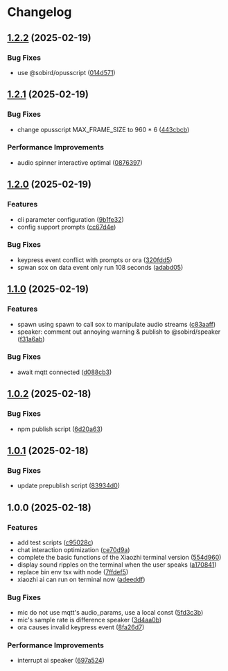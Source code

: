 # Changelog

## [1.2.2](https://github.com/sobird/xiaozhi/compare/v1.2.1...v1.2.2) (2025-02-19)


### Bug Fixes

* use @sobird/opusscript ([014d571](https://github.com/sobird/xiaozhi/commit/014d57189d3890111535f870aae569be60ab77b1))

## [1.2.1](https://github.com/sobird/xiaozhi/compare/v1.2.0...v1.2.1) (2025-02-19)


### Bug Fixes

* change opusscript MAX_FRAME_SIZE to 960 * 6 ([443cbcb](https://github.com/sobird/xiaozhi/commit/443cbcbda97ebea58d3030b4a019983fe79fecdf))


### Performance Improvements

* audio spinner interactive optimal ([0876397](https://github.com/sobird/xiaozhi/commit/0876397d9a91cd85565b9b8ea3a42a0798548696))

## [1.2.0](https://github.com/sobird/xiaozhi/compare/v1.1.0...v1.2.0) (2025-02-19)


### Features

* cli parameter configuration ([9b1fe32](https://github.com/sobird/xiaozhi/commit/9b1fe329e1e21546c3615586b6d0edb305ecaed3))
* config support prompts ([cc67d4e](https://github.com/sobird/xiaozhi/commit/cc67d4e9b5986e3c9a09f0049608087eb15a1c31))


### Bug Fixes

* keypress event conflict with prompts or ora ([320fdd5](https://github.com/sobird/xiaozhi/commit/320fdd55aa1100efc37ae668b8fa768f588b17d1))
* spwan sox on data event only run 108 seconds ([adabd05](https://github.com/sobird/xiaozhi/commit/adabd05635229685b05b0a9b26a5581aa71933ae))

## [1.1.0](https://github.com/sobird/xiaozhi/compare/v1.0.2...v1.1.0) (2025-02-19)


### Features

* spawn using spawn to call sox to manipulate audio streams ([c83aaff](https://github.com/sobird/xiaozhi/commit/c83aaff3bf385c2ed87471a518e4e190012f8ab0))
* speaker: comment out annoying warning & publish to @sobird/speaker ([f31a6ab](https://github.com/sobird/xiaozhi/commit/f31a6ab8308f93624fcc38431a97e69b16787c72))


### Bug Fixes

* await mqtt connected ([d088cb3](https://github.com/sobird/xiaozhi/commit/d088cb3e0484ca610c6ac79f2a6b8e4f48163c65))

## [1.0.2](https://github.com/sobird/xiaozhi/compare/v1.0.1...v1.0.2) (2025-02-18)


### Bug Fixes

* npm publish script ([6d20a63](https://github.com/sobird/xiaozhi/commit/6d20a63c869f1848304ca557991cb513b1d2a7c2))

## [1.0.1](https://github.com/sobird/xiaozhi/compare/v1.0.0...v1.0.1) (2025-02-18)


### Bug Fixes

* update prepublish script ([83934d0](https://github.com/sobird/xiaozhi/commit/83934d00d43fe0421ac1f1576e0e59cd7d9da007))

## 1.0.0 (2025-02-18)


### Features

* add test scripts ([c95028c](https://github.com/sobird/xiaozhi/commit/c95028c543b6ce1402d19f321d8f9d04eef27529))
* chat interaction optimization ([ce70d9a](https://github.com/sobird/xiaozhi/commit/ce70d9a7ca5f29c3d1ac481d709f460e61a9e417))
* complete the basic functions of the Xiaozhi terminal version ([554d960](https://github.com/sobird/xiaozhi/commit/554d9606dd858757cc181bf367358470033c049f))
* display sound ripples on the terminal when the user speaks ([a170841](https://github.com/sobird/xiaozhi/commit/a1708416ef8b833e2e33c05efd22376b31bb95c2))
* replace bin env tsx with  node ([7ffdef5](https://github.com/sobird/xiaozhi/commit/7ffdef52e144cd89cecd82f1d26c945f0a52ac1a))
* xiaozhi ai can run on terminal now ([adeeddf](https://github.com/sobird/xiaozhi/commit/adeeddf501687e3e79e31011c95801252031318a))


### Bug Fixes

* mic do not use mqtt's audio_params, use a local const ([5fd3c3b](https://github.com/sobird/xiaozhi/commit/5fd3c3bc96e8c4e6c7f6dc113c4c4deb48357327))
* mic's sample rate is difference speaker ([3d4aa0b](https://github.com/sobird/xiaozhi/commit/3d4aa0bc6c3af2c1376867320e483c7cc86027fa))
* ora causes invalid keypress event ([8fa26d7](https://github.com/sobird/xiaozhi/commit/8fa26d73c30944af7e402615d56dd067ac6f50b0))


### Performance Improvements

* interrupt ai speaker ([697a524](https://github.com/sobird/xiaozhi/commit/697a524ec96bae47bd48a1abf8356e764e670205))
